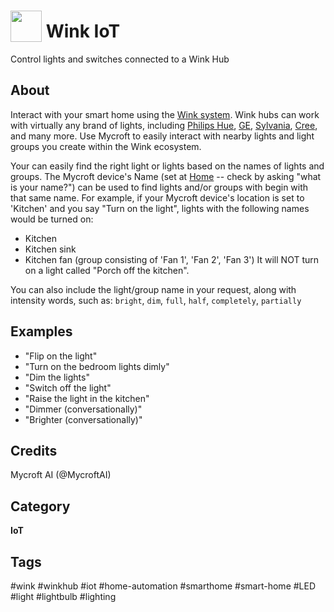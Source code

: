 # <img src='https://raw.githack.com/FortAwesome/Font-Awesome/master/svgs/solid/lightbulb.svg' card_color='#22a7f0' width='50' height='50' style='vertical-align:bottom'/> Wink IoT
Control lights and switches connected to a Wink Hub

## About 
Interact with your smart home using the [Wink system](https://www.wink.com/).  Wink hubs can work with virtually any brand of lights, including [Philips Hue](https://www2.meethue.com/en-us), [GE](https://www.gelighting.com/), [Sylvania](https://www.sylvania.com/en-us/Pages/default.aspx), [Cree](https://creebulb.com/connected), and many more.  Use Mycroft to easily interact with nearby lights and light groups you create within the Wink ecosystem.

Your can easily find the right light or lights based on the names of lights and groups.  The Mycroft device's Name (set at [Home](https://home.mycroft.ai/) -- check by asking "what is your name?")
can be used to find lights and/or groups with begin with that same name. For example, if your Mycroft device's location is set to 'Kitchen' and you say "Turn on the light", lights with the following names would be turned on:

* Kitchen
* Kitchen sink
* Kitchen fan (group consisting of 'Fan 1', 'Fan 2', 'Fan 3')
It will NOT turn on a light called "Porch off the kitchen".

You can also include the light/group name in your request, along with intensity words, such as: `bright`, `dim`, `full`, `half`, `completely`, `partially`

## Examples 
* "Flip on the light"
* "Turn on the bedroom lights dimly"
* "Dim the lights"
* "Switch off the light"
* "Raise the light in the kitchen"
* "Dimmer (conversationally)"
* "Brighter (conversationally)"

## Credits 
Mycroft AI (@MycroftAI)

## Category
**IoT**

## Tags
#wink
#winkhub
#iot
#home-automation
#smarthome
#smart-home
#LED
#light
#lightbulb
#lighting
